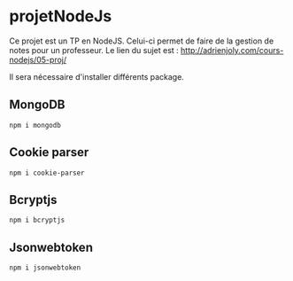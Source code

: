 # projetNodeJs

Ce projet est un TP en NodeJS. Celui-ci permet de faire de la gestion de notes pour un professeur.
Le lien du sujet est : http://adrienjoly.com/cours-nodejs/05-proj/

Il sera nécessaire d'installer différents package.

## MongoDB
```npm i mongodb```

## Cookie parser
```npm i cookie-parser```

## Bcryptjs
```npm i bcryptjs```

## Jsonwebtoken
```npm i jsonwebtoken```
